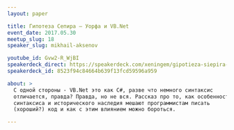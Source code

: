 ```yaml
---
layout: paper

title: Гипотеза Сепира — Уорфа и VB.Net
event_date: 2017.05.30
meetup_slug: 18
speaker_slug: mikhail-aksenov

youtube_id: Gvw2-R_WjBI
speakerdeck_direct: https://speakerdeck.com/xeningem/gipotieza-siepira-uorfa-i-vb-dot-net
speakerdeck_id: 8523f94c84664b639f13fcd59596a959

about: >
  С одной стороны - VB.Net это как C#, разве что немного синтаксис
  отличается, правда? Правда, но не вся. Рассказ про то, как особенности
  синтаксиса и исторического наследия мешают программистам писать
  (хороший?) код и как с этим влиянием можно бороться.

---
```

